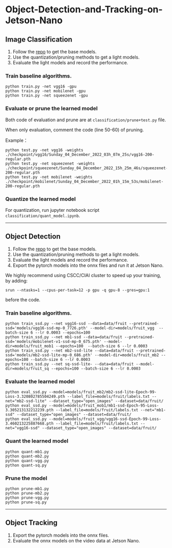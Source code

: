 # Object-Detection-and-Tracking-on-Jetson-Nano

## Image Classification

1) Follow the [repo](https://github.com/weiaicunzai/pytorch-cifar100) to get the base models.
2) Use the quantization/pruning methods to get a light models.
3) Evaluate the light models and record the performance.

### Train baseline algorithms.
```
python train.py -net vgg16 -gpu
python train.py -net mobilenet -gpu
python train.py -net squeezenet -gpu
```

### Evaluate or prune the learned model 
Both code of evaluation and prune are at `classification/prune+test.py` file. 

When only evaluation, comment the code (line 50-60) of pruning.

Example：
```
python test.py -net vgg16 -weights ./checkpoint/vgg16/Sunday_04_December_2022_03h_07m_25s/vgg16-200-regular.pth
python test.py -net squeezenet -weights ./checkpoint/squeezenet/Sunday_04_December_2022_15h_25m_46s/squeezenet-200-regular.pth
python test.py -net mobilenet -weights ./checkpoint/mobilenet/Sunday_04_December_2022_01h_15m_53s/mobilenet-200-regular.pth
```



### Quantize the learned model 
For quantization, run jupyter notebook script `classification/quant_model.ipynb`.

---

## Object Detection

1) Follow the [repo](https://github.com/dusty-nv/pytorch-ssd) to get the base models.
2) Use the quantization/pruning methods to get a light models.
3) Evaluate the light models and record the performance.
4) Export the pytorch models into the onnx files and run it at Jetson Nano.



We highly recommend using CSCC/CIAI cluster to speed up your training, by adding:
```
srun --ntasks=1 --cpus-per-task=12 -p gpu -q gpu-8 --gres=gpu:1 
```
before the code. 

### Train baseline algorithms.
```
python train_ssd.py --net vgg16-ssd --data=data/fruit --pretrained-ssd='models/vgg16-ssd-mp-0_7726.pth' --model-dir=models/fruit_vgg  --batch-size 6 --lr 0.0003 --epochs=100
python train_ssd.py --net mb1-ssd --data=data/fruit --pretrained-ssd='models/mobilenet-v1-ssd-mp-0_675.pth' --model-dir=models/fruit_mob1 --epochs=100  --batch-size 6 --lr 0.0003
python train_ssd.py --net mb2-ssd-lite --data=data/fruit --pretrained-ssd='models/mb2-ssd-lite-mp-0_686.pth' --model-dir=models/fruit_mb2 --epochs=100 --batch-size 6 --lr 0.0003
python train_ssd.py --net sq-ssd-lite- --data=data/fruit --model-dir=models/fruit_sq --epochs=100 --batch-size 6 --lr 0.0003
```

### Evaluate the learned model 
```
python eval_ssd.py --model=models/fruit_mb2/mb2-ssd-lite-Epoch-99-Loss-3.320802785504249.pth --label_file=models/fruit/labels.txt --net="mb2-ssd-lite" --dataset_type="open_images" --dataset=data/fruit/
python eval_ssd.py --model=models/fruit_mob1/mb1-ssd-Epoch-95-Loss-3.305213132212239.pth --label_file=models/fruit/labels.txt --net="mb1-ssd" --dataset_type="open_images" --dataset=data/fruit/
python eval_ssd.py --model=models/fruit_vgg/vgg16-ssd-Epoch-99-Loss-3.460213225887668.pth --label_file=models/fruit/labels.txt --net="vgg16-ssd" --dataset_type="open_images" --dataset=data/fruit/
```

### Quant the learned model 
```
python quant-mb1.py
python quant-mb2.py
python quant-vgg.py
python quant-sq.py
```
### Prune the model 
```
python prune-mb1.py
python prune-mb2.py
python prune-vgg.py
python prune-sq.py
```

---

## Object Tracking

1) Export the pytorch models into the onnx files.
2) Evaluate the onnx models on the video data at Jetson Nano.

